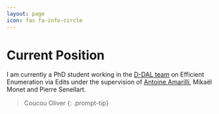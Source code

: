 ```yaml
---
layout: page
icon: fas fa-info-circle
---
```


# Current Position

I am currently a PhD student working in the [D-DAL team](https://ddal.inria.fr) on Efficient Enumeration via Edits under the supervision of [Antoine Amarilli](https://a3nm.net), Mikaël Monet and Pierre Senellart.




> Coucou Oliver
{: .prompt-tip}
